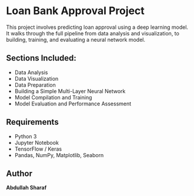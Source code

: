 # Loan Bank Approval Project

This project involves predicting loan approval using a deep learning model. It walks through the full pipeline from data analysis and visualization, to building, training, and evaluating a neural network model.

## Sections Included:
- Data Analysis
- Data Visualization
- Data Preparation
- Building a Simple Multi-Layer Neural Network
- Model Compilation and Training
- Model Evaluation and Performance Assessment

## Requirements
- Python 3
- Jupyter Notebook
- TensorFlow / Keras
- Pandas, NumPy, Matplotlib, Seaborn

## Author
**Abdullah Sharaf**
